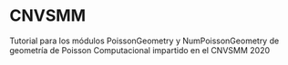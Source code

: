 # CNVSMM
Tutorial para los módulos PoissonGeometry y NumPoissonGeometry de geometría de Poisson Computacional impartido en el CNVSMM 2020
